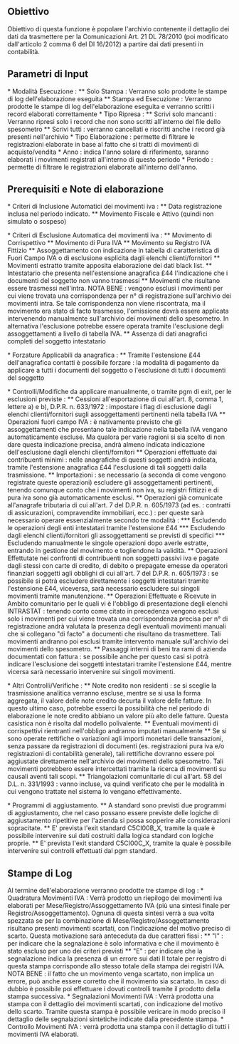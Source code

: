 ## Obiettivo

Obiettivo di questa funzione è popolare l'archivio contenente il dettaglio dei dati da trasmettere per la Comunicazioni Art. 21 DL 78/2010 (poi modificato dall'articolo 2 comma 6 del Dl 16/2012) a partire dai dati presenti in contabilità.

## Parametri di Input

\* Modalità Esecuzione : 
\*\* Solo Stampa  :  Verranno solo prodotte le stampe di log dell'elaborazione eseguita
\*\* Stampa ed Esecuzione  :  Verranno prodotte le stampe di log dell'elaborazione eseguita e verranno scritti i record elaborati correttamente
\* Tipo Ripresa  : 
\*\* Scrivi solo mancanti :  Verranno ripresi solo i record che non sono scritti all'interno del file dello spesometro
\*\* Scrivi tutti :  verranno cancellati e riscritti anche i record già presenti nell'archivio
\* Tipo Elaborazione  :  permette di filtrare le registrazioni elaborate in base al fatto che si tratti di movimenti di acquisto/vendita
\* Anno  :  indica l'anno solare di riferimento, saranno elaborati i movimenti registrati all'interno di questo periodo
\* Periodo  :  permette di filtrare le registrazioni elaborate all'interno dell'anno.

## Prerequisiti e Note di elaborazione
\* Criteri di Inclusione Automatici dei movimenti iva : 
\*\* Data registrazione inclusa nel periodo indicato.
\*\* Movimento Fiscale e Attivo (quindi non simulato o sospeso)

\* Criteri di Esclusione Automatica dei movimenti iva : 
\*\* Movimento di Corrispettivo
\*\* Movimento di Pura IVA
\*\* Movimento su Registro IVA Fittizio
\*\* Assoggettamento con indicazione in tabella di caratteristica di Fuori Campo IVA o di esclusione esplicita dagli elenchi clienti/fornitori
\*\* Movimenti estratto tramite apposita elaborazione dei dati black list.
\*\* Intestatario che presenta nell'estensione anagrafica £44 l'indicazione che i documenti del soggetto non vanno trasmessi
\*\* Movimenti che risultano essere trasmessi nell'intra. NOTA BENE :  vengono esclusi i movimenti per cui viene trovata una corrispondenza per n° di registrazione sull'archivio dei movimenti intra. Se tale corrispondenza non viene riscontrata, ma il movimento era stato di facto trasmesso, l'omissione dovrà essere applicata intervenendo manualmente sull'archivio dei movimenti dello spesometro. In alternativa l'esclusione potrebbe essere operata tramite l'esclusione degli assoggettamenti a livello di tabella IVA.
\*\* Assenza di dati anagrafici completi del soggetto intestatario

\* Forzature Applicabili da anagrafica : 
\*\* Tramite l'estensione £44 dell'anagrafica contatti è possibile forzare :  la modalità di pagamento da applicare a tutti i documenti del soggetto o l'esclusione di tutti i documenti del soggetto

\* Controlli/Modifiche da applicare manualmente, o tramite pgm di exit, per le esclusioni previste : 
\*\* Cessioni all'esportazione di cui all'art. 8, comma 1, lettere a) e b), D.P.R. n. 633/1972  :  impostare i flag di esclusione dagli elenchi clienti/fornitori sugli assoggettamenti pertinenti nella tabella IVA
\*\* Operazioni fuori campo IVA :  è nativamente previsto che gli assoggettamenti che presentano tale indicazione nella tabella IVA vengano automaticamente escluse. Ma qualora per varie ragioni si sia scelto di non dare questa indicazione precisa, andrà almeno indicata indicazione dell'esclusione dagli elenchi clienti/fornitori
\*\* Operazioni effettuate dai contribuenti minimi :  nelle anagrafiche di questi soggetti andrà indicata, tramite l'estensione anagrafica £44 l'esclusione di tali soggetti dalla trasmissione.
\*\* Importazioni :  se necessario (a seconda di come vengono registrate queste operazioni) escludere gli assoggettamenti pertinenti, tenendo comunque conto che i movimenti non iva, su registri fittizzi e di pura iva sono già automaticamente esclusi.
\*\* Operazioni già comunicate all'anagrafe tributaria di cui all'art. 7 del D.P.R. n. 605/1973 (ad es. :  contratti di assicurazioni, compravendite immobiliari, ecc.) :  per queste sarà necessario operare essenzialmente secondo tre modalità : 
\*\*\* Escludendo le operazioni degli enti intestatari tramite l'estensione £44
\*\*\* Escludendo dagli elenchi clienti/fornitori gli assoggettamenti se previsti di specifici
\*\*\* Escludendo manualmente le singole operazioni dopo averle estratte, entrando in gestione del movimento e togliendone la validità.
\*\* Operazioni Effettutate nei confronti di contribuenti non soggetti passivi iva e pagate dagli stessi con carte di credito, di debito o prepagate emesse da operatori finanziari soggetti agli obblighi di cui all'art. 7 del D.P.R. n. 605/1973 :  se possibile si potrà escludere direttamente i soggetti intestatari tramite l'estensione £44, viceversa, sarà necessario escludere sui singoli movimenti tramite manutenzione.
\*\* Operazioni Effettuate e Ricevute in Ambito comunitario per le quali vi è l'obbligo di presentazione degli elenchi INTRASTAT :  tenendo conto come citato in precedenza vengono esclusi solo i movimenti per cui viene trovata una corrispondenza precisa per n° di registrazione andrà valutata la presenza degli eventuali movimenti manuali che si collegano "di facto" a documenti che risultano da trasmettere. Tali movimenti andranno poi esclusi tramite intervento manuale sull'archivio dei movimenti dello spesometro.
\*\* Passaggi interni di beni tra rami di azienda documentati con fattura :  se possibile anche per questo casi si potrà indicare l'esclusione dei soggetti intestatari tramite l'estensione £44, mentre vicersa sarà necessario intervenire sui singoli movimenti.

\* Altri Controlli/Verifiche : 
\*\* Note credito non residenti :  se si sceglie la trasmissione analitica verranno escluse, mentre se si usa la forma aggregata, il valore delle note credito decurta il valore delle fatture. In questo ultimo caso, potrebbe  esserci la possibilità che nel periodo di elaborazione le note credito abbiano un valore più alto delle fatture. Questa casistica non è risolta dal modello polivalente.
\*\* Eventuali movimenti di corrispettivi rientranti nell'obbligo andranno imputati manualmente
\*\* Se si sono operate rettifiche o variazioni agli importi monetari delle transazioni, senza passare da registrazioni di documenti (es. registrazioni pura iva e/o registrazioni di contabilità generale), tali rettifiche dovranno essere poi aggiustate direttamente nell'archivio dei movimenti dello spesometro. Tali movimenti potrebbero essere intercettati tramite la ricerca di movimenti su causali aventi tali scopi.
\*\* Triangolazioni comunitarie di cui all'art. 58 del D.L. n. 331/1993  :  vanno incluse, va quindi verificato che per le modalità in cui vengono trattate nel sistema lo vengano effettivamente.

\* Programmi di aggiustamento.
\*\* A standard sono previsti due programmi di aggiustamento, che nel caso possano essere previste delle logiche di aggiustamento ripetitive per l'azienda si possa sopperire alle considerazioni sopracitate.
\*\* E' prevista l'exit standard C5CI00B_X, tramite la quale è possibile intervenire sui dati costruiti dalla logica standard con logiche proprie.
\*\* E' prevista l'exit standard C5CI00C_X, tramite la quale è possibile intervenire sui controlli effettuati dal pgm standard.

## Stampe di Log

Al termine dell'elaborazione verranno prodotte tre stampe di log : 
\* Quadratura Movimenti IVA :  Verrà prodotto un riepilogo dei movimenti iva elaborati per Mese/Registro/Assoggettamento IVA (più una sintesi finale per Registro/Assoggettamento).
Ognuna di questa sintesi verrà a sua volta spezzata se per la combinazione di Mese/Registro/Assoggettamento risultano presenti movimenti scartati, con l'indicazione del motivo preciso di scarto. Questa motivazione sarà anteceduta da due caratteri fissi : 
\*\* "I" :  per indicare che la segnalazione è solo informativa e che il movimento è stato escluso per uno dei criteri previsti
\*\* "E" :  per indicare che la segnalazione indica la presenza di un errore sui dati
Il totale per registro di questa stampa corrisponde allo stesso totale della stampa dei registri IVA. NOTA BENE :  il fatto che un movimento venga scartato, non implica un errore, può anche essere corretto che il movimento sia scartato. In caso di dubbio è possibile poi effettuare i dovuti controlli tramite il prodotto della stampa successiva.
\* Segnalazioni Movimenti IVA :  Verrà prodotta una stampa con il dettaglio dei movimenti scartati, con indicazione del motivo dello scarto. Tramite questa stampa è possibile vericare in modo preciso il dettaglio delle segnalazioni sintetiche indicate dalla precedente stampa.
\* Controllo Movimenti IVA :  verrà prodotta una stampa con il dettaglio di tutti i movimenti IVA elaborati.
